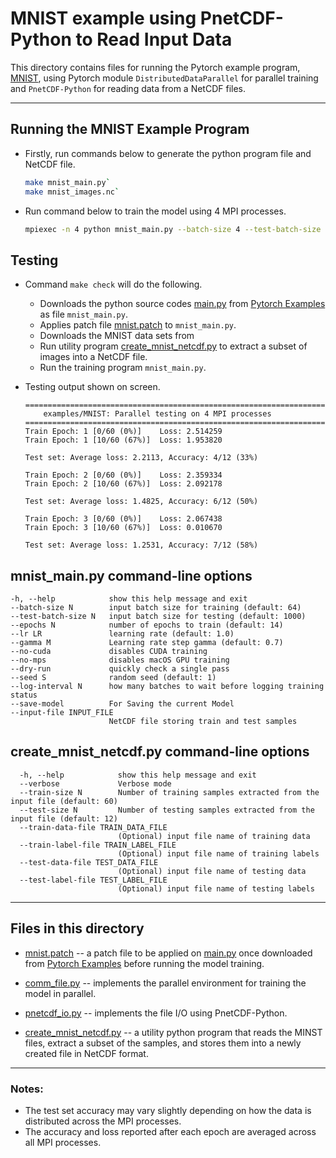# MNIST example using PnetCDF-Python to Read Input Data

This directory contains files for running the Pytorch example program,
[MNIST](https://github.com/pytorch/examples/tree/main/mnist),
using Pytorch module `DistributedDataParallel` for parallel training and
`PnetCDF-Python` for reading data from a NetCDF files.

---
## Running the MNIST Example Program

* Firstly, run commands below to generate the python program file and NetCDF file.
  ```sh
  make mnist_main.py`
  make mnist_images.nc`
  ```
* Run command below to train the model using 4 MPI processes.
  ```sh
  mpiexec -n 4 python mnist_main.py --batch-size 4 --test-batch-size 2 --epochs 3 --input-file mnist_images.nc
  ```

## Testing
* Command `make check` will do the following.
  + Downloads the python source codes
    [main.py](https://github.com/pytorch/examples/blob/main/mnist/main.py)
    from [Pytorch Examples](https://github.com/pytorch/examples) as file
    `mnist_main.py`.
  + Applies patch file [mnist.patch](./mnist.patch) to `mnist_main.py`.
  + Downloads the MNIST data sets from []()
  + Run utility program  [create_mnist_netcdf.py](./create_mnist_netcdf.py)
    to extract a subset of images into a NetCDF file.
  + Run the training program `mnist_main.py`.

* Testing output shown on screen.
  ```
  =====================================================================
      examples/MNIST: Parallel testing on 4 MPI processes
  ======================================================================
  Train Epoch: 1 [0/60 (0%)]	Loss: 2.514259
  Train Epoch: 1 [10/60 (67%)]	Loss: 1.953820

  Test set: Average loss: 2.2113, Accuracy: 4/12 (33%)

  Train Epoch: 2 [0/60 (0%)]	Loss: 2.359334
  Train Epoch: 2 [10/60 (67%)]	Loss: 2.092178

  Test set: Average loss: 1.4825, Accuracy: 6/12 (50%)

  Train Epoch: 3 [0/60 (0%)]	Loss: 2.067438
  Train Epoch: 3 [10/60 (67%)]	Loss: 0.010670

  Test set: Average loss: 1.2531, Accuracy: 7/12 (58%)
  ```

## mnist_main.py command-line options
  ```
  -h, --help            show this help message and exit
  --batch-size N        input batch size for training (default: 64)
  --test-batch-size N   input batch size for testing (default: 1000)
  --epochs N            number of epochs to train (default: 14)
  --lr LR               learning rate (default: 1.0)
  --gamma M             Learning rate step gamma (default: 0.7)
  --no-cuda             disables CUDA training
  --no-mps              disables macOS GPU training
  --dry-run             quickly check a single pass
  --seed S              random seed (default: 1)
  --log-interval N      how many batches to wait before logging training status
  --save-model          For Saving the current Model
  --input-file INPUT_FILE
                        NetCDF file storing train and test samples
  ```

## create_mnist_netcdf.py command-line options
  ```
    -h, --help            show this help message and exit
    --verbose             Verbose mode
    --train-size N        Number of training samples extracted from the input file (default: 60)
    --test-size N         Number of testing samples extracted from the input file (default: 12)
    --train-data-file TRAIN_DATA_FILE
                          (Optional) input file name of training data
    --train-label-file TRAIN_LABEL_FILE
                          (Optional) input file name of training labels
    --test-data-file TEST_DATA_FILE
                          (Optional) input file name of testing data
    --test-label-file TEST_LABEL_FILE
                          (Optional) input file name of testing labels
  ```

---
## Files in this directory
* [mnist.patch](./mnist.patch) --
  a patch file to be applied on
  [main.py](https://github.com/pytorch/examples/blob/main/mnist/main.py)
  once downloaded from [Pytorch Examples](https://github.com/pytorch/examples)
  before running the model training.

* [comm_file.py](./comm_file.py) --
  implements the parallel environment for training the model in parallel.

* [pnetcdf_io.py](./pnetcdf_io.py) --
  implements the file I/O using PnetCDF-Python.

* [create_mnist_netcdf.py](./create_mnist_netcdf.py) --
  a utility python program that reads the MINST files, extract a subset of the
  samples, and stores them into a newly created file in NetCDF format.

---
### Notes:
- The test set accuracy may vary slightly depending on how the data is distributed across the MPI processes.
- The accuracy and loss reported after each epoch are averaged across all MPI processes.

